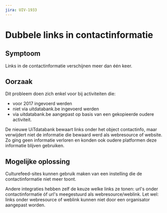 ```yaml
---
jira: UIV-1933
---
```


# Dubbele links in contactinformatie

## Symptoom

Links in de contactinformatie verschijnen meer dan één keer.

## Oorzaak

Dit probleem doen zich enkel voor bij activiteiten die:

- voor 2017 ingevoerd werden
- niet via uitdatabank.be ingevoerd werden
- via uitdatabank.be aangepast op basis van een gekopieerde oudere activiteit.

De nieuwe UiTdatabank bewaart links onder het object contactinfo, maar verwijdert niet de informatie die bewaard werd als webresource of website. Zo ging geen informatie verloren en konden ook oudere platformen deze informatie blijven gebruiken.

## Mogelijke oplossing

Culturefeed-sites kunnen gebruik maken van een instelling die de contactinformatie niet meer toont.

Andere integraties hebben zelf de keuze welke links ze tonen: url's onder contactinformatie óf url's meegestuurd als webresource/weblink. Let wel: links onder webresource of weblink kunnen niet door een organisator aangepast worden.
